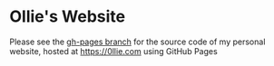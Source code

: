 # Ollie's Website

Please see the [gh-pages branch](https://github.com/OllieFranklin/website/tree/gh-pages) for the source code of my personal website, hosted at https://0llie.com using GitHub Pages
